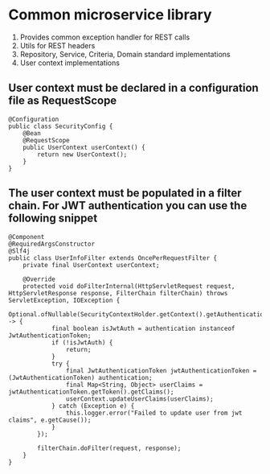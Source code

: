 # Common microservice library

1. Provides common exception handler for REST calls
2. Utils for REST headers
3. Repository, Service, Criteria, Domain standard implementations
4. User context implementations

## User context must be declared in a configuration file as RequestScope
```
@Configuration
public class SecurityConfig {
    @Bean
    @RequestScope
    public UserContext userContext() {
        return new UserContext();
    }
}
```
## The user context must be populated in a filter chain. For JWT authentication you can use the following snippet
```
@Component
@RequiredArgsConstructor
@Slf4j
public class UserInfoFilter extends OncePerRequestFilter {
    private final UserContext userContext;

    @Override
    protected void doFilterInternal(HttpServletRequest request, HttpServletResponse response, FilterChain filterChain) throws ServletException, IOException {
        Optional.ofNullable(SecurityContextHolder.getContext().getAuthentication()).ifPresent(authentication -> {
            final boolean isJwtAuth = authentication instanceof JwtAuthenticationToken;
            if (!isJwtAuth) {
                return;
            }
            try {
                final JwtAuthenticationToken jwtAuthenticationToken = (JwtAuthenticationToken) authentication;
                final Map<String, Object> userClaims = jwtAuthenticationToken.getToken().getClaims();
                userContext.updateUserClaims(userClaims);
            } catch (Exception e) {
                this.logger.error("Failed to update user from jwt claims", e.getCause());
            }
        });

        filterChain.doFilter(request, response);
    }
}
```
